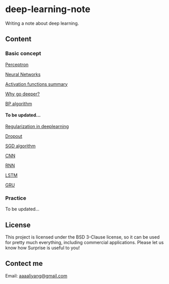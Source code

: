 # deep-learning-note
Writing a note about deep learning.
## Content
### Basic concept
[Perceptron](https://github.com/bobkentt/deep-learning-note/blob/master/markdown/perceptron.md)

[Neural Networks](https://github.com/bobkentt/deep-learning-note/blob/master/markdown/neural_network.md)

[Activation functions summary](https://github.com/bobkentt/deep-learning-note/blob/master/markdown/Activation.md)

[Why go deeper?](https://github.com/bobkentt/deep-learning-note/blob/master/markdown/go_deeper.md)

[BP algorithm](https://github.com/bobkentt/deep-learning-note/blob/master/markdown/bp_algorithm.md)

#### To be updated...
[Regularization in deeplearning](https://github.com/bobkentt/deep-learning-note/blob/master/markdown/Regularization.md)

[Dropout](https://github.com/bobkentt/deep-learning-note/blob/master/markdown/Dropout.md)

[SGD algorithm](https://github.com/bobkentt/deep-learning-note/blob/master/markdown/SGD.md)

[CNN](https://github.com/bobkentt/deep-learning-note/blob/master/markdown/CNN.md)

[RNN](https://github.com/bobkentt/deep-learning-note/blob/master/markdown/RNN.md)

[LSTM](https://github.com/bobkentt/deep-learning-note/blob/master/markdown/LSTM.md)

[GRU](https://github.com/bobkentt/deep-learning-note/blob/master/markdown/GRU.md)
### Practice
To be updated...
## License
This project is licensed under the BSD 3-Clause license, so it can be used for pretty much everything, including commercial applications. Please let us know how Surprise is useful to you!
## Contect me
Email: aaaaliyang@gmail.com
